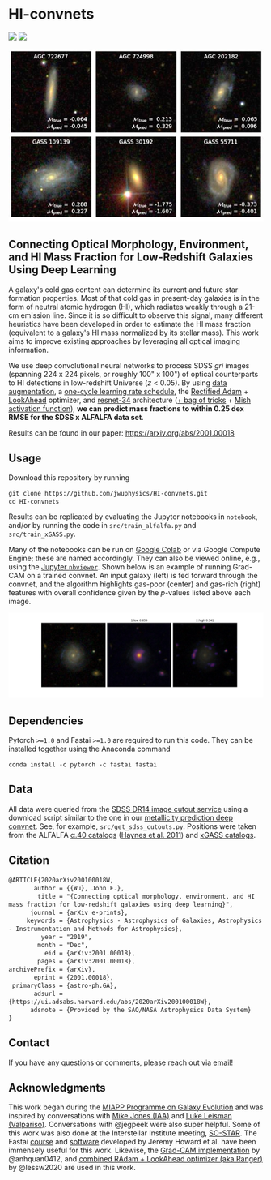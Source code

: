 # HI-convnets

<a href="https://ui.adsabs.harvard.edu/abs/2020arXiv200100018W/abstract">![](https://img.shields.io/badge/ADS-2020arXiv200100018W-blue.svg)</a>
<a href="https://arxiv.org/abs/2001.00018">![](https://img.shields.io/badge/arXiv-2001.00018-orange.svg)</a>

![](doc/results-example.jpg)

## Connecting Optical Morphology, Environment, and HI Mass Fraction for Low-Redshift Galaxies Using Deep Learning

A galaxy's cold gas content can determine its current and future star formation properties. Most of that cold gas in present-day galaxies is in the form of neutral atomic hydrogen (HI), which radiates weakly through a 21-cm emission line. Since it is so difficult to observe this signal, many different heuristics have been developed in order to estimate the HI mass fraction (equivalent to a galaxy's HI mass normalized by its stellar mass). This work aims to improve existing approaches by leveraging all optical imaging information.

We use deep convolutional neural networks to process SDSS *gri* images (spanning 224 x 224 pixels, or roughly 100" x 100") of optical counterparts to HI detections in low-redshift Universe (*z* < 0.05). By using [data augmentation](https://ui.adsabs.harvard.edu/abs/2015MNRAS.450.1441D/abstract), a [one-cycle learning rate schedule](https://arxiv.org/abs/1803.09820), the [Rectified Adam](https://arxiv.org/abs/1908.03265) + [LookAhead](https://arxiv.org/abs/1907.08610) optimizer, and [resnet-34](https://arxiv.org/abs/1512.03385) architecture ([+ bag of tricks](https://arxiv.org/abs/1812.01187) + [Mish activation function](https://arxiv.org/abs/1908.08681)), **we can predict mass fractions to within 0.25 dex RMSE for the SDSS x ALFALFA data set**.

Results can be found in our paper: https://arxiv.org/abs/2001.00018

## Usage

Download this repository by running
```
git clone https://github.com/jwuphysics/HI-convnets.git
cd HI-convnets
```

Results can be replicated by evaluating the Jupyter notebooks in `notebook`, and/or by running the code in `src/train_alfalfa.py` and `src/train_xGASS.py`.

Many of the notebooks can be run on [Google Colab](colab.research.google.com) or via Google Compute Engine; these are named accordingly. They can also be viewed online, e.g., using the [Jupyter `nbviewer`](https://nbviewer.jupyter.org/github/jwuphysics/HI-convnets/blob/master/notebook/COLAB%20-%20Visualizing%20galaxy%20features%20related%20to%20gas%20mass%20fraction.ipynb). Shown below is an example of running Grad-CAM on a trained convnet. An input galaxy (left) is fed forward through the convnet, and the algorithm highlights gas-poor (center) and gas-rich (right) features with overall confidence given by the *p*-values listed above each image.

![](doc/gradcam-example.jpg)


## Dependencies

Pytorch `>=1.0` and Fastai `>=1.0` are required to run this code. They can be installed together using the Anaconda command

```
conda install -c pytorch -c fastai fastai
```

## Data

All data were queried from the [SDSS DR14 image cutout service](http://skyserver.sdss.org/dr14/en/help/docs/api.aspx#imgcutout) using a download script similar to the one in our [metallicity prediction deep convnet](https://github.com/jwuphysics/galaxy-cnns). See, for example, `src/get_sdss_cutouts.py`. Positions were taken from the ALFALFA [α.40 catalogs](http://egg.astro.cornell.edu/alfalfa/data/) ([Haynes et al. 2011](https://ui.adsabs.harvard.edu/abs/2011AJ....142..170H/abstract)) and [xGASS catalogs](http://xgass.icrar.org/data.html).

## Citation

```
@ARTICLE{2020arXiv200100018W,
       author = {{Wu}, John F.},
        title = "{Connecting optical morphology, environment, and HI mass fraction for low-redshift galaxies using deep learning}",
      journal = {arXiv e-prints},
     keywords = {Astrophysics - Astrophysics of Galaxies, Astrophysics - Instrumentation and Methods for Astrophysics},
         year = "2019",
        month = "Dec",
          eid = {arXiv:2001.00018},
        pages = {arXiv:2001.00018},
archivePrefix = {arXiv},
       eprint = {2001.00018},
 primaryClass = {astro-ph.GA},
       adsurl = {https://ui.adsabs.harvard.edu/abs/2020arXiv200100018W},
      adsnote = {Provided by the SAO/NASA Astrophysics Data System}
}
```

## Contact

If you have any questions or comments, please reach out via [email](mailto:jfwu@jhu.edu)!

## Acknowledgments

This work began during the [MIAPP Programme on Galaxy Evolution](http://www.munich-iapp.de/programmes-topical-workshops/2019/galaxy-evolution/daily-schedule/) and was inspired by conversations with [Mike Jones (IAA)](http://amiga.iaa.es/p/321-Michael-G-Jones.htm) and [Luke Leisman (Valpariso)](https://www.valpo.edu/physics-astronomy/about/faculty-and-staff/lukas-leisman/). Conversations with @jegpeek were also super helpful. Some of this work was also done at the Interstellar Institute meeting, [SO-STAR](https://interstellarinstitute.org/programs/so-star/presentation.html). The Fastai [course](https://course.fast.ai/) and [software](https://github.com/fastai/fastai) developed by Jeremy Howard et al. have been immensely useful for this work. Likewise, the [Grad-CAM implementation](https://github.com/anhquan0412/animation-classification/blob/master/gradcam.py) by @anhquan0412, and [combined RAdam + LookAhead optimizer (aka Ranger)](https://github.com/lessw2020/Ranger-Deep-Learning-Optimizer) by @lessw2020 are used in this work.
